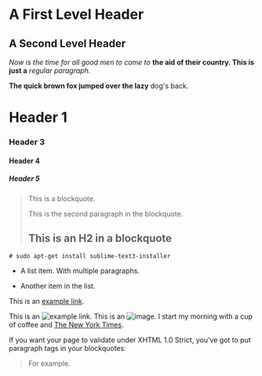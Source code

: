 A First Level Header
====================
A Second Level Header
---------------------

*Now is the time for all good men to come to*
**the aid of their country. This is just a**
_regular paragraph._

__The quick brown fox jumped over the lazy__
dog's back.
# Header 1
### Header 3
#### Header 4
##### Header 5

> This is a blockquote.
> 
> This is the second paragraph in the blockquote.
>
> ## This is an H2 in a blockquote

```
# sudo apt-get install sublime-text3-installer
```

* A list item.
      With multiple paragraphs.

* Another item in the list.

This is an [example link](http://example.com/ "With a Title").

This is an ![example link](http://radxa.com/mw/images/4/47/Remmina_pw.png).
This is an ![image](http://radxa.com/mw/images/4/47/Remmina_pw.png).
I start my morning with a cup of coffee and
[The New York Times][NY Times].

[ny times]: http://www.nytimes.com/

If you want your page to validate under XHTML 1.0 Strict,
you've got to put paragraph tags in your blockquotes:

<blockquote>
<p>For example.</p>
</blockquote>

